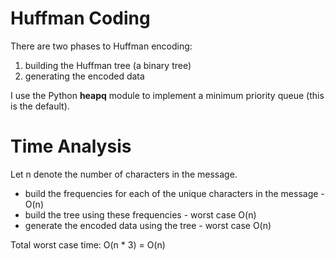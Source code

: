 # Huffman Coding
There are two phases to Huffman encoding:

1. building the Huffman tree (a binary tree)
2. generating the encoded data

I use the Python **heapq** module to implement a minimum priority queue (this
is the default).

# Time Analysis
Let n denote the number of characters in the message.

* build the frequencies for each of the unique characters in the message - O(n)
* build the tree using these frequencies - worst case O(n)
* generate the encoded data using the tree - worst case O(n)

Total worst case time: O(n * 3) = O(n)
